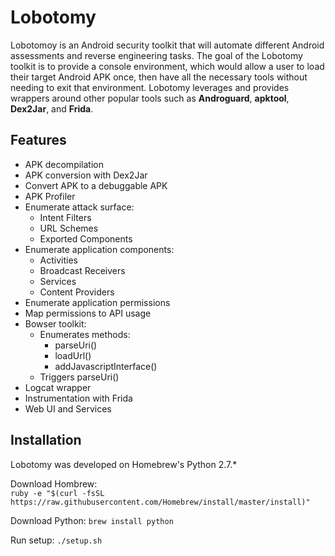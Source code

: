 # Lobotomy

Lobotomoy is an Android security toolkit that will automate different Android assessments and reverse engineering tasks.  The goal of the Lobotomy toolkit is to provide a console environment, which would allow a user to load their target Android APK once, then have all the necessary tools without needing to exit that environment.  Lobotomy leverages and provides wrappers around other popular tools such as **Androguard**, **apktool**, **Dex2Jar**, and **Frida**.  

## Features

- APK decompilation
- APK conversion with Dex2Jar
- Convert APK to a debuggable APK
- APK Profiler
- Enumerate attack surface:
  - Intent Filters
  - URL Schemes
  - Exported Components
- Enumerate application components:
  - Activities 
  - Broadcast Receivers
  - Services
  - Content Providers
- Enumerate application permissions
- Map permissions to API usage
- Bowser toolkit:
  - Enumerates methods: 
    - parseUri() 
    - loadUrl() 
    - addJavascriptInterface()
  - Triggers parseUri()
- Logcat wrapper
- Instrumentation with Frida
- Web UI and Services

## Installation

Lobotomy was developed on Homebrew's Python 2.7.*  

Download Hombrew:  
``` ruby -e "$(curl -fsSL https://raw.githubusercontent.com/Homebrew/install/master/install)" ```

Download Python: 
``` brew install python ```

Run setup: 
``` ./setup.sh ```

